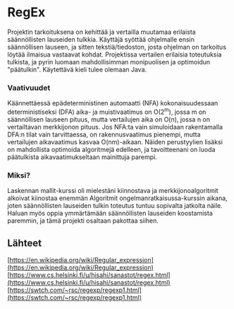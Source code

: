 # RegEx

Projektin tarkoituksena on kehittää ja vertailla muutamaa erilaista säännöllisten lauseiden tulkkia.
Käyttäjä syöttää ohjelmalle ensin säännöllisen lauseen, ja sitten tekstiä/tiedoston, josta ohjelman on tarkoitus löytää ilmaisua vastaavat kohdat.
Projektissa vertailen erilaisia toteutuksia tulkista, ja pyrin luomaan mahdollisimman monipuolisen ja optimoidun "päätulkin".
Käytettävä kieli tulee olemaan Java.

### Vaativuudet 

Käännettäessä epädeterministinen automaatti (NFA) kokonaisuudessaan deterministiseksi (DFA) aika- ja muistivaatimus on O(2<sup>m</sup>), jossa m on säännöllisen lauseen pituus,
mutta vertailujen aika on O(n), jossa n on vertailtavan merkkijonon pituus. Jos NFA:ta vain simuloidaan rakentamalla DFA:n tilat vain tarvittaessa,
on rakennusvaatimus pienempi, mutta vertailujen aikavaatimus kasvaa O(nm)-aikaan. Näiden perustyylien lisäksi on mahdollista optimoida algoritmejä edelleen,
ja tavoitteenani on luoda päätulkista aikavaatimukseltaan mainittuja parempi.

### Miksi?

Laskennan mallit-kurssi oli mielestäni kiinnostava ja merkkijonoalgoritmit alkoivat kiinostaa enemmän Algoritmit ongelmanratkaisussa-kurssin aikana, joten säännöllisten lauseiden tulkin toteutus tuntuu sopivalta jatkolta näile.
Haluan myös oppia ymmärtämään säännöllisten lauseiden koostamista paremmin, ja tämä projekti osaltaan pakottaa siihen.

## Lähteet

[https://en.wikipedia.org/wiki/Regular_expression](https://en.wikipedia.org/wiki/Regular_expression)
[https://www.cs.helsinki.fi/u/hisahi/sanastot/regex.html](https://www.cs.helsinki.fi/u/hisahi/sanastot/regex.html)
[https://swtch.com/~rsc/regexp/regexp1.html](https://swtch.com/~rsc/regexp/regexp1.html)

